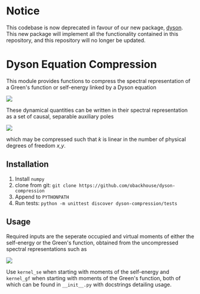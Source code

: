 # Notice

This codebase is now deprecated in favour of our new package, [dyson](https://github.com/BoothGroup/dyson). This new package will implement all the functionality contained in this repository, and this repository will no longer be updated.

# Dyson Equation Compression

This module provides functions to compress the spectral representation of a Green's function or self-energy linked by a Dyson equation

<img src="https://render.githubusercontent.com/render/math?math=\Large G(E) = G_0(E) %2B G_0(E) \Sigma(E) + G(E)">

These dynamical quantities can be written in their spectral representation as a set of causal, separable auxiliary poles

<img src="https://render.githubusercontent.com/render/math?math=\Large A_{xy}(E) = \sum_{k} \frac{V_{xk} V_{yk}^\dagger}{E - \epsilon_{k}}">

which may be compressed such that *k* is linear in the number of physical degrees of freedom *x,y*.


## Installation

1. Install `numpy`
2. clone from git: `git clone https://github.com/obackhouse/dyson-compression`
3. Append to `PYTHONPATH`
4. Run tests: `python -m unittest discover dyson-compression/tests`


## Usage

Required inputs are the seperate occupied and virtual moments of either the self-energy or the Green's function, obtained from the uncompressed spectral representations such as

<img src="https://render.githubusercontent.com/render/math?math=\Large T_{xy}^{(n)} = \sum_{k}^\mathrm{occ} V_{xk} V_{yk}^\dagger \epsilon_{k}^{n}">

Use `kernel_se` when starting with moments of the self-energy and `kernel_gf` when starting with moments of the Green's function, both of which can be found in `__init__.py` with docstrings detailing usage.
